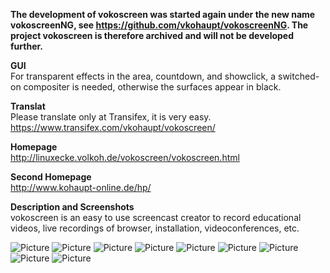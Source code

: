 **The development of vokoscreen was started again under the new name vokoscreenNG, see https://github.com/vkohaupt/vokoscreenNG. The project vokoscreen is therefore archived and will not be developed further.**

**GUI**  
For transparent effects in the area, countdown, and showclick, a switched-on compositer is needed, otherwise the surfaces appear in black.

**Translat**  
Please translate only at Transifex, it is very easy.  
https://www.transifex.com/vkohaupt/vokoscreen/

**Homepage**  
http://linuxecke.volkoh.de/vokoscreen/vokoscreen.html

**Second Homepage**  
http://www.kohaupt-online.de/hp/

**Description and Screenshots**  
vokoscreen is an easy to use screencast creator to record educational videos, live recordings of browser, installation, videoconferences, etc.

![Picture](http://linuxecke.volkoh.de/vokoscreen/vokoscreen-picture-screen.png)
![Picture](http://linuxecke.volkoh.de/vokoscreen/vokoscreen-picture-audio.png)
![Picture](http://linuxecke.volkoh.de/vokoscreen/vokoscreen-picture-codec.png)
![Picture](http://linuxecke.volkoh.de/vokoscreen/vokoscreen-picture-miscellaneous.png)
![Picture](http://linuxecke.volkoh.de/vokoscreen/vokoscreen-picture-webcam.png)
![Picture](http://linuxecke.volkoh.de/vokoscreen/vokoscreen-picture-about.png)
![Picture](http://linuxecke.volkoh.de/vokoscreen/vokoscreen-picture-webcambusy.png)
![Picture](http://linuxecke.volkoh.de/vokoscreen/vokoscreen-picture-area.png)
![Picture](http://linuxecke.volkoh.de/vokoscreen/vokoscreen-picture-credits.png)
